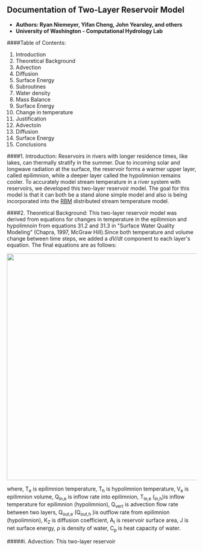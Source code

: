 ## Documentation of Two-Layer Reservoir Model
- **Authors: Ryan Niemeyer, Yifan Cheng, John Yearsley, and others**
- **University of Washington - Computational Hydrology Lab**

####Table of Contents:
1. Introduction
2. Theoretical Background
  1. Advection
  2. Diffusion
  3. Surface Energy
3. Subroutines
  1.  Water density
  2.  Mass Balance
  3.  Surface Energy
  4.  Change in temperature
3. Justification
  1.  Advectoin
  2.  Diffusion
  3.  Surface Energy
4. Conclusions

####1. Introduction:
Reservoirs in rivers with longer residence times, like lakes, can thermally stratify in the summer. Due to incoming solar and longwave radiation at the surface, the reservoir forms a warmer upper layer, called epilimnion, while a deeper layer called the hypolimnion remains cooler. To accurately model stream temperature in a river system with reservoirs, we developed this two-layer reservoir model. The goal for this model is that it can both be a stand alone simple model and also is being incorporated into the [RBM](http://www.hydro.washington.edu/Lettenmaier/Models/RBM/) distributed stream temperature model. 

####2. Theoretical Background:
This two-layer reservoir model was derived from equations for changes in temperature in the epilimnion and hypolimnoin from equations 31.2 and 31.3 in "Surface Water Quality Modeling" (Chapra, 1997, McGraw Hill).Since both temperature and volume change between time steps, we added a *dV/dt* component to each layer's equation. The final equations are as follows:

<img src="https://github.com/rniemeyer07/Reservoir_Model/blob/master/Eqn%2CEpil1.png" width="600">

where, T<sub>e</sub> is epilimnion temperature, T<sub>h</sub> is hypolimnion temperature, V<sub>e</sub> is epilimnion volume, Q<sub>in,e</sub> is inflow rate into epilimnion, T<sub>in,e</sub> (<sub>in,h</sub>)is inflow temperature for epilimnion (hypolimnion), Q<sub>vert</sub> is advection flow rate between two layers, Q<sub>out,e</sub> (Q<sub>out,h</sub> )is outflow rate from epilimnion (hypolimnion), K<sub>Z</sub> is diffusion coefficient, A<sub>t</sub> is reservoir surface area, J is net surface energy, ρ is density of water, C<sub>p</sub> is heat capacity of water.


#####i. Advection:
This two-layer reservoir 
